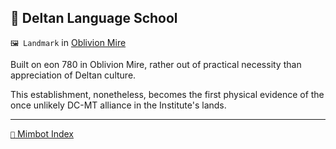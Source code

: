 ## 💬 Deltan Language School

`🖼️ Landmark` in [Oblivion Mire](<https://zeithalt.github.io/r/oblivion_mire.html>)

Built on eon 780 in Oblivion Mire, rather out of practical necessity than appreciation of Deltan culture.

This establishment, nonetheless, becomes the first physical evidence of the once unlikely DC-MT alliance in the Institute's lands.

-----
[`📑` Mimbot Index](<https://zeithalt.github.io/r/#b0c0>)
<!---
keywords: landmark
aliases: 
-->